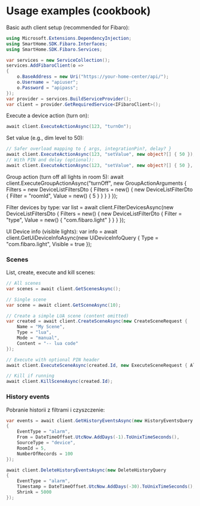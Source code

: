 # Usage examples (cookbook)

Basic auth client setup (recommended for Fibaro):

```csharp
using Microsoft.Extensions.DependencyInjection;
using SmartHome.SDK.Fibaro.Interfaces;
using SmartHome.SDK.Fibaro.Services;

var services = new ServiceCollection();
services.AddFibaroClient(o =>
{
    o.BaseAddress = new Uri("https://your-home-center/api/");
    o.Username = "apiuser";
    o.Password = "apipass";
});
var provider = services.BuildServiceProvider();
var client = provider.GetRequiredService<IFibaroClient>();
```

Execute a device action (turn on):

```csharp
await client.ExecuteActionAsync(123, "turnOn");
```

Set value (e.g., dim level to 50):

```csharp
// Safer overload mapping to { args, integrationPin?, delay? }
await client.ExecuteActionAsync(123, "setValue", new object?[] { 50 });
// With PIN and delay (optional):
await client.ExecuteActionAsync(123, "setValue", new object?[] { 50 }, integrationPin: "1234", delaySeconds: 30);
```

Group action (turn off all lights in room 5):
await client.ExecuteGroupActionAsync("turnOff", new GroupActionArguments
{
    Filters = new DeviceListFiltersDto
    {
        Filters = new() { new DeviceListFilterDto { Filter = "roomId", Value = new() { 5 } } }
    }
});

Filter devices by type:
var list = await client.FilterDevicesAsync(new DeviceListFiltersDto
{
    Filters = new() { new DeviceListFilterDto { Filter = "type", Value = new() { "com.fibaro.light" } } }
});

UI Device info (visible lights):
var info = await client.GetUiDeviceInfoAsync(new UiDeviceInfoQuery
{
    Type = "com.fibaro.light",
    Visible = true
});

### Scenes

List, create, execute and kill scenes:

```csharp
// All scenes
var scenes = await client.GetScenesAsync();

// Single scene
var scene = await client.GetSceneAsync(10);

// Create a simple LUA scene (content omitted)
var created = await client.CreateSceneAsync(new CreateSceneRequest {
    Name = "My Scene",
    Type = "lua",
    Mode = "manual",
    Content = "-- lua code"
});

// Execute with optional PIN header
await client.ExecuteSceneAsync(created.Id, new ExecuteSceneRequest { AlexaProhibited = false }, pin: "1234");

// Kill if running
await client.KillSceneAsync(created.Id);
```

### History events

Pobranie historii z filtrami i czyszczenie:

```csharp
var events = await client.GetHistoryEventsAsync(new HistoryEventsQuery
{
    EventType = "alarm",
    From = DateTimeOffset.UtcNow.AddDays(-1).ToUnixTimeSeconds(),
    SourceType = "device",
    RoomId = 5,
    NumberOfRecords = 100
});

await client.DeleteHistoryEventsAsync(new DeleteHistoryQuery
{
    EventType = "alarm",
    Timestamp = DateTimeOffset.UtcNow.AddDays(-30).ToUnixTimeSeconds(),
    Shrink = 5000
});
```
